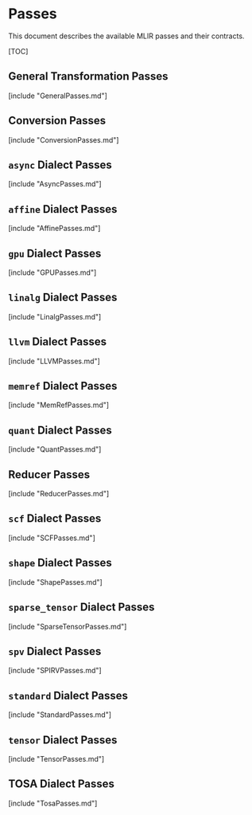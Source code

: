 # Passes

This document describes the available MLIR passes and their contracts.

[TOC]

## General Transformation Passes

[include "GeneralPasses.md"]

## Conversion Passes

[include "ConversionPasses.md"]

## `async` Dialect Passes

[include "AsyncPasses.md"]

## `affine` Dialect Passes

[include "AffinePasses.md"]

## `gpu` Dialect Passes

[include "GPUPasses.md"]

## `linalg` Dialect Passes

[include "LinalgPasses.md"]

## `llvm` Dialect Passes

[include "LLVMPasses.md"]

## `memref` Dialect Passes

[include "MemRefPasses.md"]

## `quant` Dialect Passes

[include "QuantPasses.md"]

## Reducer Passes

[include "ReducerPasses.md"]

## `scf` Dialect Passes

[include "SCFPasses.md"]

## `shape` Dialect Passes

[include "ShapePasses.md"]

## `sparse_tensor` Dialect Passes

[include "SparseTensorPasses.md"]

## `spv` Dialect Passes

[include "SPIRVPasses.md"]

## `standard` Dialect Passes

[include "StandardPasses.md"]

## `tensor` Dialect Passes

[include "TensorPasses.md"]

## TOSA Dialect Passes

[include "TosaPasses.md"]
